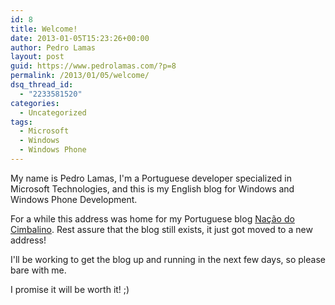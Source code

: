 ```yaml
---
id: 8
title: Welcome!
date: 2013-01-05T15:23:26+00:00
author: Pedro Lamas
layout: post
guid: https://www.pedrolamas.com/?p=8
permalink: /2013/01/05/welcome/
dsq_thread_id:
  - "2233581520"
categories:
  - Uncategorized
tags:
  - Microsoft
  - Windows
  - Windows Phone
---
```

My name is Pedro Lamas, I'm a Portuguese developer specialized in Microsoft Technologies, and this is my English blog for Windows and Windows Phone Development.

For a while this address was home for my Portuguese blog [Nação do Cimbalino](http://www.pedrolamas.pt). Rest assure that the blog still exists, it just got moved to a new address!

I'll be working to get the blog up and running in the next few days, so please bare with me.

I promise it will be worth it! ;)
